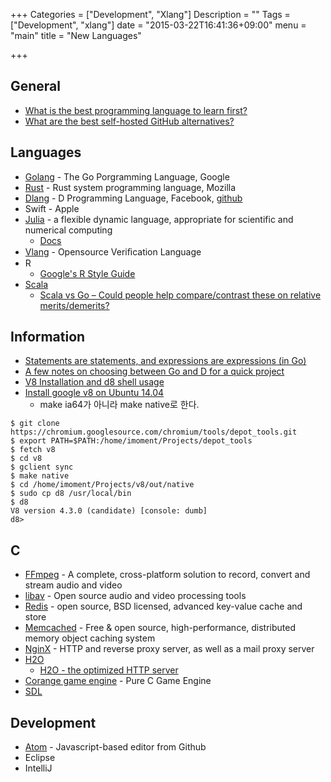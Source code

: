 +++
Categories = ["Development", "Xlang"]
Description = ""
Tags = ["Development", "xlang"]
date = "2015-03-22T16:41:36+09:00"
menu = "main"
title = "New Languages"

+++

## General
* [What is the best programming language to learn first?](http://www.slant.co/topics/25/~what-is-the-best-programming-language-to-learn-first)
* [What are the best self-hosted GitHub alternatives?](http://www.slant.co/topics/1440/~what-are-the-best-self-hosted-github-alternatives)


## Languages
* [Golang](http://golang.org) - The Go Porgramming Language, Google
* [Rust](http://www.rust-lang.org/) - Rust system programming language, Mozilla
* [Dlang](http://dlang.org) - D Programming Language, Facebook,
  [github](https://github.com/D-Programming-Language)
* Swift - Apple
* [Julia](http://julialang.org/) - a flexible dynamic language, appropriate for scientific and numerical computing
  - [Docs](http://docs.julialang.org/en/release-0.3/)
* [Vlang](http://vlang.org/) - Opensource Veriﬁcation Language
* R
  - [Google's R Style Guide](https://google-styleguide.googlecode.com/svn/trunk/Rguide.xml)
* [Scala](http://www.scala-lang.org/)
  - [Scala vs Go – Could people help compare/contrast these on relative merits/demerits?](https://cxwangyi.wordpress.com/2014/08/20/scala-vs-go-could-people-help-comparecontrast-these-on-relative-meritsdemerits/)


## Information
* [Statements are statements, and expressions are expressions (in Go)](http://clipperhouse.com/2015/04/03/statements-are-statements-and-expressions-are-expressions-in-go/)
* [A few notes on choosing between Go and D for a quick project](http://forum.dlang.org/thread/mdtago$em9$1@digitalmars.com)
* [V8 Installation and d8 shell usage](https://gist.github.com/kevincennis/0cd2138c78a07412ef21)
* [Install google v8 on Ubuntu 14.04](http://blog.stevenreid.co.uk/2015/03/31/install-google-v8-on-ubuntu-14-04/)
  - make ia64가 아니라 make native로 한다.
```
$ git clone https://chromium.googlesource.com/chromium/tools/depot_tools.git
$ export PATH=$PATH:/home/imoment/Projects/depot_tools
$ fetch v8
$ cd v8
$ gclient sync
$ make native
$ cd /home/imoment/Projects/v8/out/native
$ sudo cp d8 /usr/local/bin
$ d8
V8 version 4.3.0 (candidate) [console: dumb]
d8>
```  



## C
* [FFmpeg](https://www.ffmpeg.org/) - A complete, cross-platform solution to record, convert and stream audio and video
* [libav](https://libav.org/) - Open source audio and video processing tools
* [Redis](http://redis.io/) - open source, BSD licensed, advanced key-value cache and store
* [Memcached](http://memcached.org/) - Free & open source, high-performance, distributed memory object caching system
* [NginX](http://nginx.org/) - HTTP and reverse proxy server, as well as a mail proxy server
* [H2O](https://github.com/h2o/h2o)
  - [H2O - the optimized HTTP server](http://www.slideshare.net/kazuho/h2o-20141103pptx)
* [Corange game engine](https://github.com/orangeduck/Corange) - Pure C Game Engine
* [SDL](https://www.libsdl.org/)


## Development
* [Atom](http://www.atom.io) - Javascript-based editor from Github
* Eclipse
* IntelliJ
